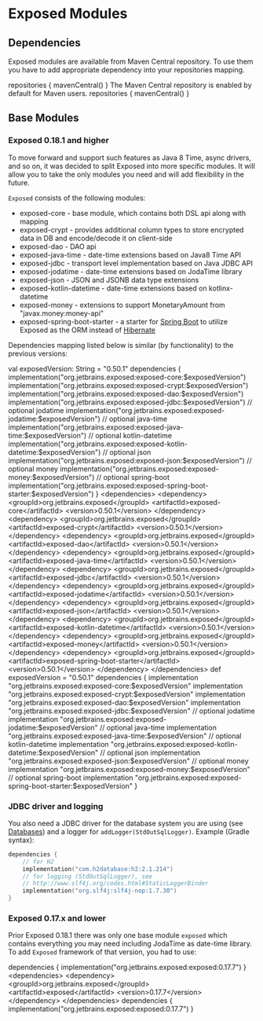 # Exposed Modules

## Dependencies

Exposed modules are available from Maven Central repository.
To use them you have to add appropriate dependency into your repositories mapping.

<tabs>
  <tab title="Kotlin Gradle">
    <code-block lang="kotlin">
    repositories {
        mavenCentral()
    }
    </code-block>
  </tab>
  <tab title="Maven">
    The Maven Central repository is enabled by default for Maven users.
  </tab>
  <tab title="Groovy Gradle">
    <code-block lang="groovy">
    repositories {
        mavenCentral()
    }
    </code-block>
  </tab>
</tabs>

## Base Modules

### Exposed 0.18.1 and higher

To move forward and support such features as Java 8 Time, async drivers, and so on, it was decided to split Exposed into
more specific modules. It will allow you to
take the only modules you need and will add flexibility in the future.

`Exposed` consists of the following modules:

* exposed-core - base module, which contains both DSL api along with mapping
* exposed-crypt - provides additional column types to store encrypted data in DB and encode/decode it on client-side
* exposed-dao - DAO api
* exposed-java-time - date-time extensions based on Java8 Time API
* exposed-jdbc - transport level implementation based on Java JDBC API
* exposed-jodatime - date-time extensions based on JodaTime library
* exposed-json - JSON and JSONB data type extensions
* exposed-kotlin-datetime - date-time extensions based on kotlinx-datetime
* exposed-money - extensions to support MonetaryAmount from "javax.money:money-api"
* exposed-spring-boot-starter - a starter for [Spring Boot](https://spring.io/projects/spring-boot) to utilize Exposed
  as the ORM instead
  of [Hibernate](https://hibernate.org/)

Dependencies mapping listed below is similar (by functionality) to the previous versions:

<tabs>
  <tab title="Kotlin Gradle">
    <code-block lang="kotlin">
      val exposedVersion: String = "0.50.1"
      dependencies {
          implementation("org.jetbrains.exposed:exposed-core:$exposedVersion")
          implementation("org.jetbrains.exposed:exposed-crypt:$exposedVersion")
          implementation("org.jetbrains.exposed:exposed-dao:$exposedVersion")
          implementation("org.jetbrains.exposed:exposed-jdbc:$exposedVersion")
          // optional jodatime
          implementation("org.jetbrains.exposed:exposed-jodatime:$exposedVersion")
          // optional java-time
          implementation("org.jetbrains.exposed:exposed-java-time:$exposedVersion")
          // optional kotlin-datetime
          implementation("org.jetbrains.exposed:exposed-kotlin-datetime:$exposedVersion")
          // optional json
          implementation("org.jetbrains.exposed:exposed-json:$exposedVersion")
          // optional money
          implementation("org.jetbrains.exposed:exposed-money:$exposedVersion")
          // optional spring-boot
          implementation("org.jetbrains.exposed:exposed-spring-boot-starter:$exposedVersion")
      }
    </code-block>
  </tab>
  <tab title="Maven">
    <code-block lang="xml">
&lt;dependencies&gt;
    &lt;dependency&gt;
        &lt;groupId&gt;org.jetbrains.exposed&lt;/groupId&gt;
        &lt;artifactId&gt;exposed-core&lt;/artifactId&gt;
        &lt;version&gt;0.50.1&lt;/version&gt;
    &lt;/dependency&gt;
    &lt;dependency&gt;
        &lt;groupId&gt;org.jetbrains.exposed&lt;/groupId&gt;
        &lt;artifactId&gt;exposed-crypt&lt;/artifactId&gt;
        &lt;version&gt;0.50.1&lt;/version&gt;
    &lt;/dependency&gt;
    &lt;dependency&gt;
        &lt;groupId&gt;org.jetbrains.exposed&lt;/groupId&gt;
        &lt;artifactId&gt;exposed-dao&lt;/artifactId&gt;
        &lt;version&gt;0.50.1&lt;/version&gt;
    &lt;/dependency&gt;
    &lt;dependency&gt;
        &lt;groupId&gt;org.jetbrains.exposed&lt;/groupId&gt;
        &lt;artifactId&gt;exposed-java-time&lt;/artifactId&gt;
        &lt;version&gt;0.50.1&lt;/version&gt;
    &lt;/dependency&gt;
    &lt;dependency&gt;
        &lt;groupId&gt;org.jetbrains.exposed&lt;/groupId&gt;
        &lt;artifactId&gt;exposed-jdbc&lt;/artifactId&gt;
        &lt;version&gt;0.50.1&lt;/version&gt;
    &lt;/dependency&gt;
    &lt;dependency&gt;
        &lt;groupId&gt;org.jetbrains.exposed&lt;/groupId&gt;
        &lt;artifactId&gt;exposed-jodatime&lt;/artifactId&gt;
        &lt;version&gt;0.50.1&lt;/version&gt;
    &lt;/dependency&gt;
    &lt;dependency&gt;
        &lt;groupId&gt;org.jetbrains.exposed&lt;/groupId&gt;
        &lt;artifactId&gt;exposed-json&lt;/artifactId&gt;
        &lt;version&gt;0.50.1&lt;/version&gt;
    &lt;/dependency&gt;
    &lt;dependency&gt;
        &lt;groupId&gt;org.jetbrains.exposed&lt;/groupId&gt;
        &lt;artifactId&gt;exposed-kotlin-datetime&lt;/artifactId&gt;
        &lt;version&gt;0.50.1&lt;/version&gt;
    &lt;/dependency&gt;
    &lt;dependency&gt;
        &lt;groupId&gt;org.jetbrains.exposed&lt;/groupId&gt;
        &lt;artifactId&gt;exposed-money&lt;/artifactId&gt;
        &lt;version&gt;0.50.1&lt;/version&gt;
    &lt;/dependency&gt;
    &lt;dependency&gt;
        &lt;groupId&gt;org.jetbrains.exposed&lt;/groupId&gt;
        &lt;artifactId&gt;exposed-spring-boot-starter&lt;/artifactId&gt;
        &lt;version&gt;0.50.1&lt;/version&gt;
    &lt;/dependency&gt;
&lt;/dependencies&gt;
    </code-block>
  </tab>
  <tab title="Groovy Gradle">
    <code-block lang="groovy">
      def exposedVersion = "0.50.1"
      dependencies {
          implementation "org.jetbrains.exposed:exposed-core:$exposedVersion"
          implementation "org.jetbrains.exposed:exposed-crypt:$exposedVersion"
          implementation "org.jetbrains.exposed:exposed-dao:$exposedVersion"
          implementation "org.jetbrains.exposed:exposed-jdbc:$exposedVersion"
          // optional jodatime
          implementation "org.jetbrains.exposed:exposed-jodatime:$exposedVersion"
          // optional java-time
          implementation "org.jetbrains.exposed:exposed-java-time:$exposedVersion"
          // optional kotlin-datetime
          implementation "org.jetbrains.exposed:exposed-kotlin-datetime:$exposedVersion"
          // optional json
          implementation "org.jetbrains.exposed:exposed-json:$exposedVersion"
          // optional money
          implementation "org.jetbrains.exposed:exposed-money:$exposedVersion"
          // optional spring-boot
          implementation "org.jetbrains.exposed:exposed-spring-boot-starter:$exposedVersion"
      }
    </code-block>
  </tab>
</tabs>

### JDBC driver and logging

You also need a JDBC driver for the database system you are using
(see [Databases](Database-and-DataSource.md)) and a logger
for `addLogger(StdOutSqlLogger)`.
Example (Gradle
syntax):

```kotlin
dependencies {
    // for H2
    implementation("com.h2database:h2:2.1.214")
    // for logging (StdOutSqlLogger), see
    // http://www.slf4j.org/codes.html#StaticLoggerBinder
    implementation("org.slf4j:slf4j-nop:1.7.30")
}
```

### Exposed 0.17.x and lower

Prior Exposed 0.18.1 there was only one base module `exposed` which contains everything you may need including JodaTime
as date-time library.
To add `Exposed` framework of that version, you had to use:

<tabs>
  <tab title="Kotlin Gradle">
    <code-block lang="kotlin">
    dependencies {
        implementation("org.jetbrains.exposed:exposed:0.17.7")
    }
    </code-block>
  </tab>
  <tab title="Maven">
    <code-block lang="xml">
    &lt;dependencies&gt;
        &lt;dependency&gt;
            &lt;groupId&gt;org.jetbrains.exposed&lt;/groupId&gt;
            &lt;artifactId&gt;exposed&lt;/artifactId&gt;
            &lt;version&gt;0.17.7&lt;/version&gt;
        &lt;/dependency&gt;
    &lt;/dependencies&gt;
    </code-block>
  </tab>
  <tab title="Groovy Gradle">
    <code-block lang="groovy">
    dependencies {
        implementation("org.jetbrains.exposed:exposed:0.17.7")
    }
    </code-block>
  </tab>
</tabs>

